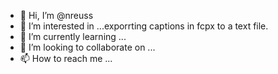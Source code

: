 - 👋 Hi, I’m @nreuss
- 👀 I’m interested in ...exporrting captions in fcpx to a text file.
- 🌱 I’m currently learning ...
- 💞️ I’m looking to collaborate on ...
- 📫 How to reach me ...

<!---
nreuss/nreuss is a ✨ special ✨ repository because its `README.md` (this file) appears on your GitHub profile.
You can click the Preview link to take a look at your changes.
--->
